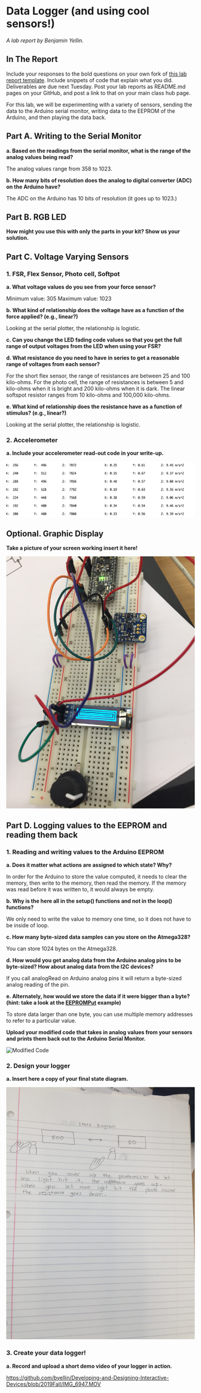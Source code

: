# Data Logger (and using cool sensors!)

*A lab report by Benjamin Yellin.*

## In The Report

Include your responses to the bold questions on your own fork of [this lab report template](https://github.com/FAR-Lab/IDD-Fa18-Lab2). Include snippets of code that explain what you did. Deliverables are due next Tuesday. Post your lab reports as README.md pages on your GitHub, and post a link to that on your main class hub page.

For this lab, we will be experimenting with a variety of sensors, sending the data to the Arduino serial monitor, writing data to the EEPROM of the Arduino, and then playing the data back.

## Part A.  Writing to the Serial Monitor
 
**a. Based on the readings from the serial monitor, what is the range of the analog values being read?**

The analog values range from 358 to 1023.  
 
**b. How many bits of resolution does the analog to digital converter (ADC) on the Arduino have?**

The ADC on the Arduino has 10 bits of resolution (it goes up to 1023.)

## Part B. RGB LED

**How might you use this with only the parts in your kit? Show us your solution.**

## Part C. Voltage Varying Sensors 
 
### 1. FSR, Flex Sensor, Photo cell, Softpot

**a. What voltage values do you see from your force sensor?**

Minimum value: 305
Maximum value: 1023

**b. What kind of relationship does the voltage have as a function of the force applied? (e.g., linear?)**

Looking at the serial plotter, the relationship is logistic. 

**c. Can you change the LED fading code values so that you get the full range of output voltages from the LED when using your FSR?**

**d. What resistance do you need to have in series to get a reasonable range of voltages from each sensor?**

For the short flex sensor, the range of resistances are between 25 and 100 kilo-ohms. For the photo cell, the range of resistances is between 5 and kilo-ohms when it is bright and 200 kilo-ohms when it is dark. The linear softspot resistor ranges from 10 kilo-ohms and 100,000 kilo-ohms. 

**e. What kind of relationship does the resistance have as a function of stimulus? (e.g., linear?)**

Looking at the serial plotter, the relationship is logistic. 

### 2. Accelerometer
 
**a. Include your accelerometer read-out code in your write-up.**

![](https://github.com/byellin/Developing-and-Designing-Interactive-Devices/blob/2019Fall/Screen%20Shot%202019-09-26%20at%201.49.13%20PM.png)

## Optional. Graphic Display

**Take a picture of your screen working insert it here!**

![](https://github.com/byellin/IDD-Fa19-Lab3/blob/master/Graphic%20Display.JPG)

## Part D. Logging values to the EEPROM and reading them back
 
### 1. Reading and writing values to the Arduino EEPROM

**a. Does it matter what actions are assigned to which state? Why?**

In order for the Arduino to store the value computed, it needs to clear the memory, then write to the memory, then read the memory. If the memory was read before it was written to, it would always be empty. 

**b. Why is the 
here all in the setup() functions and not in the loop() functions?**

We only need to write the value to memory one time, so it does not have to be inside of loop. 

**c. How many byte-sized data samples can you store on the Atmega328?**

You can store 1024 bytes on the Atmega328. 

**d. How would you get analog data from the Arduino analog pins to be byte-sized? How about analog data from the I2C devices?**

If you call analogRead on Arduino analog pins it will return a byte-sized analog reading of the pin. 

**e. Alternately, how would we store the data if it were bigger than a byte? (hint: take a look at the [EEPROMPut](https://www.arduino.cc/en/Reference/EEPROMPut) example)**

To store data larger than one byte, you can use multiple memory addresses to refer to a particular value. 

**Upload your modified code that takes in analog values from your sensors and prints them back out to the Arduino Serial Monitor.**

![Modified Code](https://github.com/byellin/Developing-and-Designing-Interactive-Devices/blob/2019Fall/Part_E.ino)

### 2. Design your logger
 
**a. Insert here a copy of your final state diagram.**

![](https://github.com/byellin/IDD-Fa19-Lab3/blob/master/IMG_6948.JPG)

### 3. Create your data logger!
 
**a. Record and upload a short demo video of your logger in action.**

https://github.com/byellin/Developing-and-Designing-Interactive-Devices/blob/2019Fall/IMG_6947.MOV
